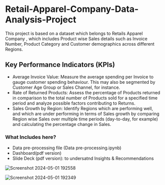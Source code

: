 # Retail-Apparel-Company-Data-Analysis-Project
This project is based on a dataset which belongs to Retails Apparel Company , which includes Product wise Sales  details such as Invoice Number, Product Category and Customer demographics across different  Regions. 
## Key Performance Indicators (KPIs)
- Average Invoice Value: Measure the average spending per Invoice to gauge customer spending behaviour. This may also be segmented by Customer Age Group or Sales Channel, for instance.
- Rate of Returned Products: Assess the percentage of Products returned in comparison to the total number of Products sold for a specified time period and analyze possible factors contributing to Returns.
- Sales Growth by Region: Identify Regions which are performing well, and which are under performing in terms of Sales growth by comparing Region wise Sales over multiple time periods (day-to-day, for example) and 
  calculating the percentage change in Sales.
### What Includes here?
- Data pre-processing file (Data pre-processing.ipynb)
- Dashboard(pdf version)
- Slide Deck (pdf version): to undersatnd Insights & Recommendations

![Screenshot 2024-05-01 192558](https://github.com/IroniMelissa/Retail-Apparel-Company-Data-Analysis-Project/assets/86164677/e9dc9aff-a3d4-4d1a-bb4a-ab9dbcfa8878)


![Screenshot 2024-05-01 192349](https://github.com/IroniMelissa/Retail-Apparel-Company-Data-Analysis-Project/assets/86164677/877332bb-aab1-440f-97ee-780f6d69a3bb)
